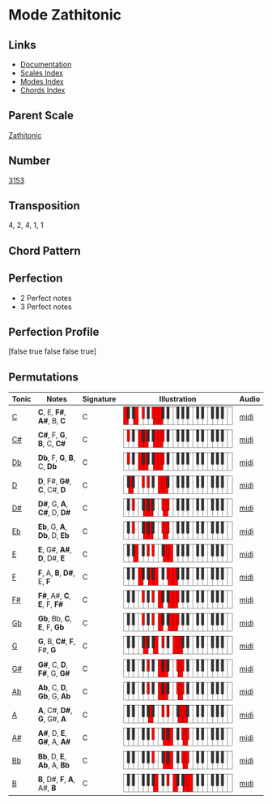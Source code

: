 # Mode Zathitonic

## Links

- [Documentation](README.md)
- [Scales Index](Scales.md)
- [Modes Index](Modes.md)
- [Chords Index](Chords.md)

## Parent Scale

[Zathitonic](ScaleZathitonic.md)

## Number

[3153](https://ianring.com/musictheory/scales/3153)

## Transposition

4, 2, 4, 1, 1

## Chord Pattern



## Perfection

- 2 Perfect notes
- 3 Perfect notes

## Perfection Profile

[false true false false true]

## Permutations

| Tonic | Notes | Signature | Illustration | Audio |
|-------|-------|-----------|--------------|-------|
| [C](ModeCNaturalZathitonic.md) | **C**, E, **F#**, **A#**, B, **C** | C | ![CNaturalZathitonic](ModeCNaturalZathitonic.png) | [midi](https://github.com/edipermadi/music/blob/main/docs/ModeCNaturalZathitonic.mid?raw=true) |
| [C#](ModeCSharpZathitonic.md) | **C#**, F, **G**, **B**, C, **C#** | C | ![CSharpZathitonic](ModeCSharpZathitonic.png) | [midi](https://github.com/edipermadi/music/blob/main/docs/ModeCSharpZathitonic.mid?raw=true) |
| [Db](ModeDFlatZathitonic.md) | **Db**, F, **G**, **B**, C, **Db** | C | ![DFlatZathitonic](ModeDFlatZathitonic.png) | [midi](https://github.com/edipermadi/music/blob/main/docs/ModeDFlatZathitonic.mid?raw=true) |
| [D](ModeDNaturalZathitonic.md) | **D**, F#, **G#**, **C**, C#, **D** | C | ![DNaturalZathitonic](ModeDNaturalZathitonic.png) | [midi](https://github.com/edipermadi/music/blob/main/docs/ModeDNaturalZathitonic.mid?raw=true) |
| [D#](ModeDSharpZathitonic.md) | **D#**, G, **A**, **C#**, D, **D#** | C | ![DSharpZathitonic](ModeDSharpZathitonic.png) | [midi](https://github.com/edipermadi/music/blob/main/docs/ModeDSharpZathitonic.mid?raw=true) |
| [Eb](ModeEFlatZathitonic.md) | **Eb**, G, **A**, **Db**, D, **Eb** | C | ![EFlatZathitonic](ModeEFlatZathitonic.png) | [midi](https://github.com/edipermadi/music/blob/main/docs/ModeEFlatZathitonic.mid?raw=true) |
| [E](ModeENaturalZathitonic.md) | **E**, G#, **A#**, **D**, D#, **E** | C | ![ENaturalZathitonic](ModeENaturalZathitonic.png) | [midi](https://github.com/edipermadi/music/blob/main/docs/ModeENaturalZathitonic.mid?raw=true) |
| [F](ModeFNaturalZathitonic.md) | **F**, A, **B**, **D#**, E, **F** | C | ![FNaturalZathitonic](ModeFNaturalZathitonic.png) | [midi](https://github.com/edipermadi/music/blob/main/docs/ModeFNaturalZathitonic.mid?raw=true) |
| [F#](ModeFSharpZathitonic.md) | **F#**, A#, **C**, **E**, F, **F#** | C | ![FSharpZathitonic](ModeFSharpZathitonic.png) | [midi](https://github.com/edipermadi/music/blob/main/docs/ModeFSharpZathitonic.mid?raw=true) |
| [Gb](ModeGFlatZathitonic.md) | **Gb**, Bb, **C**, **E**, F, **Gb** | C | ![GFlatZathitonic](ModeGFlatZathitonic.png) | [midi](https://github.com/edipermadi/music/blob/main/docs/ModeGFlatZathitonic.mid?raw=true) |
| [G](ModeGNaturalZathitonic.md) | **G**, B, **C#**, **F**, F#, **G** | C | ![GNaturalZathitonic](ModeGNaturalZathitonic.png) | [midi](https://github.com/edipermadi/music/blob/main/docs/ModeGNaturalZathitonic.mid?raw=true) |
| [G#](ModeGSharpZathitonic.md) | **G#**, C, **D**, **F#**, G, **G#** | C | ![GSharpZathitonic](ModeGSharpZathitonic.png) | [midi](https://github.com/edipermadi/music/blob/main/docs/ModeGSharpZathitonic.mid?raw=true) |
| [Ab](ModeAFlatZathitonic.md) | **Ab**, C, **D**, **Gb**, G, **Ab** | C | ![AFlatZathitonic](ModeAFlatZathitonic.png) | [midi](https://github.com/edipermadi/music/blob/main/docs/ModeAFlatZathitonic.mid?raw=true) |
| [A](ModeANaturalZathitonic.md) | **A**, C#, **D#**, **G**, G#, **A** | C | ![ANaturalZathitonic](ModeANaturalZathitonic.png) | [midi](https://github.com/edipermadi/music/blob/main/docs/ModeANaturalZathitonic.mid?raw=true) |
| [A#](ModeASharpZathitonic.md) | **A#**, D, **E**, **G#**, A, **A#** | C | ![ASharpZathitonic](ModeASharpZathitonic.png) | [midi](https://github.com/edipermadi/music/blob/main/docs/ModeASharpZathitonic.mid?raw=true) |
| [Bb](ModeBFlatZathitonic.md) | **Bb**, D, **E**, **Ab**, A, **Bb** | C | ![BFlatZathitonic](ModeBFlatZathitonic.png) | [midi](https://github.com/edipermadi/music/blob/main/docs/ModeBFlatZathitonic.mid?raw=true) |
| [B](ModeBNaturalZathitonic.md) | **B**, D#, **F**, **A**, A#, **B** | C | ![BNaturalZathitonic](ModeBNaturalZathitonic.png) | [midi](https://github.com/edipermadi/music/blob/main/docs/ModeBNaturalZathitonic.mid?raw=true) |

